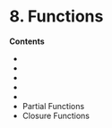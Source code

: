 # 8. Functions

<primary-label ref="header-label"/>

<secondary-label ref="doc-wip"/>


**Contents**
- [](8-1-Function-Definition.md)
- [](8-2-Function-AST-Manipulation.md)
- [](8-3-Function-Overloading.md)
- [](8-4-Function-Recursion.md)
- [](8-5-Asynchronous-Functions.md)
- Partial Functions
- Closure Functions
